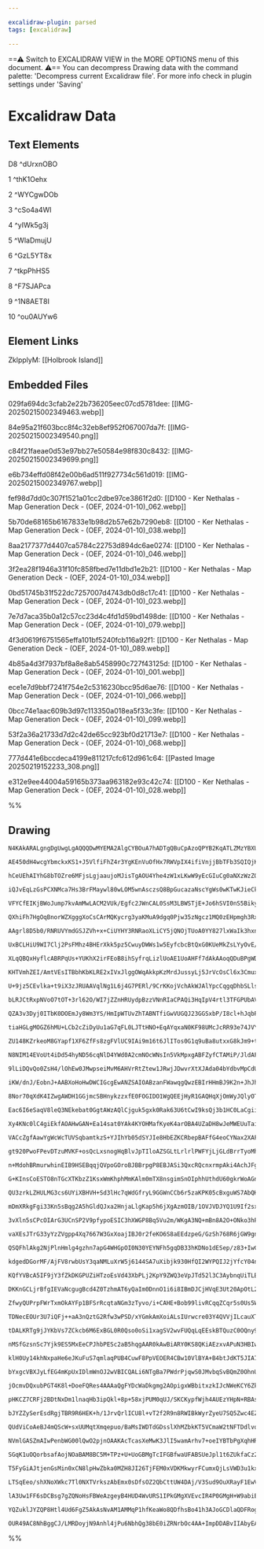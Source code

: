 ```yaml
---

excalidraw-plugin: parsed
tags: [excalidraw]

---
```

==⚠  Switch to EXCALIDRAW VIEW in the MORE OPTIONS menu of this document. ⚠== You can decompress Drawing data with the command palette: 'Decompress current Excalidraw file'. For more info check in plugin settings under 'Saving'


# Excalidraw Data

## Text Elements
D8 ^dUrxnOBO

1 ^thK1Oehx

2 ^WYCgwDOb

3 ^cSo4a4WI

4 ^yIWk5g3j

5 ^WlaDmujU

6 ^GzL5YT8x

7 ^tkpPhHS5

8 ^F7SJAPca

9 ^1N8AET8I

10 ^ou0AUYw6

## Element Links
ZklpplyM: [[Holbrook Island]]

## Embedded Files
029fa694dc3cfab2e22b736205eec07cd5781dee: [[IMG-20250215002349463.webp]]

84e95a21f603bcc8f4c32eb8ef952f067007da7f: [[IMG-20250215002349540.png]]

c84f21faeae0d53e97bb27e50584e98f830c8432: [[IMG-20250215002349699.png]]

e6b734effd08f42e00b6ad511f927734c561d019: [[IMG-20250215002349767.webp]]

fef98d7dd0c307f1521a01cc2dbe97ce3861f2d0: [[D100 - Ker Nethalas - Map Generation Deck - (OEF, 2024-01-10)_062.webp]]

5b70de68165b6167833e1b98d2b57e62b7290eb8: [[D100 - Ker Nethalas - Map Generation Deck - (OEF, 2024-01-10)_038.webp]]

8aa2177377d4407ca5784c22753d894dc6ae0274: [[D100 - Ker Nethalas - Map Generation Deck - (OEF, 2024-01-10)_046.webp]]

3f2ea28f1946a31f10fc858fbed7e11dbd1e2b21: [[D100 - Ker Nethalas - Map Generation Deck - (OEF, 2024-01-10)_034.webp]]

0bd51745b31f522dc7257007d4743db0d8c17c41: [[D100 - Ker Nethalas - Map Generation Deck - (OEF, 2024-01-10)_023.webp]]

7e7d7aca35b0a12c57cc23d4c4fd1d59bd1498de: [[D100 - Ker Nethalas - Map Generation Deck - (OEF, 2024-01-10)_079.webp]]

4f3d0619f6751565effa101bf5240fcb116a92f1: [[D100 - Ker Nethalas - Map Generation Deck - (OEF, 2024-01-10)_089.webp]]

4b85a4d3f7937bf8a8e8ab5458990c727f43125d: [[D100 - Ker Nethalas - Map Generation Deck - (OEF, 2024-01-10)_001.webp]]

ece1e7d9bbf7241f754e2c5316230bcc95d6ae76: [[D100 - Ker Nethalas - Map Generation Deck - (OEF, 2024-01-10)_066.webp]]

0bcc74e1aac609b3d97c113350a018ea5f33c3fe: [[D100 - Ker Nethalas - Map Generation Deck - (OEF, 2024-01-10)_099.webp]]

53f2a36a21733d7d2c42de65cc923bf0d21713e7: [[D100 - Ker Nethalas - Map Generation Deck - (OEF, 2024-01-10)_068.webp]]

777d441e6bccdeca4199e811217cfc612d961c64: [[Pasted Image 20250219152233_308.png]]

e312e9ee44004a59165b373aa963182e93c42c74: [[D100 - Ker Nethalas - Map Generation Deck - (OEF, 2024-01-10)_028.webp]]

%%
## Drawing
```compressed-json
N4KAkARALgngDgUwgLgAQQQDwMYEMA2AlgCYBOuA7hADTgQBuCpAzoQPYB2KqATLZMzYBXUtiRoIACyhQ4zZAHoFAc0JRJQgEYA6bGwC2CgF7N6hbEcK4OCtptbErHALRY8RMpWdx8Q1TdIEfARcZgRmBShcZQUebQAObQBmGjoghH0EDihmbgBtcDBQMBKIEm4IDhgAZQAhADMAUQApTFSSyFhECsJ9aKR+Ura0HgAGADZR7QBGeIAWAFZRuYB2

AE450dH4wcgYbmckxKS1+J5VlfiFhZ4r3YgKEnVuOfHx7RWVpIX4ifiVnjjBbTFb3SQIQjKaQvJJzZKjHiIlbTJKwkF8QqQazKYLcUb3ZhQUhsADWCAAwmx8GxSBUidZmHBcIFsu1SppcNgScpiUIOMRKdTaRJ6RxGcyslA2ZB6oR8PhqrBcRJJJyNIFpRBCcSyQB1J6SbjTAlE0kIRUwZXoQQeTW8qEccK5NDGzEQNhM7BqfYurb3Xn8x3MZ2oD

hCeUEhAIYhG8bTOZre6MFjsLgjaaujoMJisTgAOU4Yhe4zW1xLKwW9yEcGIuCg0aNXzWzZOqIRSXuhGYABF0vWY2h6gQwvcecI4ABJYghvIAXXummE/MawUy2Rn87dRA4JO4YYjW7YXIbaCJQgQ91lwSnFVGmmw2BWcwQ01wnMma00SWIaxW2AzqJLLgoyzCECz1Ki2BJPUAxusw7jiKgBQdGAmYdNMmKblmhD8lgFQAFq5Pc2DEnA3DFFmwyoHM

iQJvEqLzGsPCXNMca7Hs3BrFMaywl80wLOM5wnAsczsQ8BpGucazaNscYgWs0wKTwKJieCkLQi6rFxIpzELKcoxcTwlaYpAHB1iIBD6sQzwugxYlmVAFn4AAEhCUJSrZRyYgAvpe5CZDeaD7vgJrmSGECIPyOHKBAhS+YUFGQOUEjkAAqoRAAqGX4JqXSIWUfTKLBlFGrMcQrOMvwLEkWy/J8xlZj6qDONcSQfPVaxvMC0xjImbqPNZhpoK8cTjD

VFYCfEIKjBWoJump7kvAmMwLACM2VUk/Egfc2JWnCAL0SsM3LBWSTjE+Jo6hSVI0nS5BikyLJSgunLcgGAo3cK6CiuKT2aleCpKvlqrYOqxWlNqZpWTZqBoQIppkhaVpalS5T+sIDpOka9wepy3pGn6brvUGIbBZGJ6oL+cwYlmya5mm1GIkmOapgWHBFi61XLLMAl9Vm1a1v2jYnKcpzzAi+Jul2vbBELg7DhebpjtWU4bguS7ECuGSSmrW44bu

QXhiFh7HgOqBnorWZXgggXoCsCArMQKycrg3yaKMuA9dgq0Pjw35zNgcz1MQ0zEHpmgh3RxDgwICH5CZcOoZhna4VRED4c9bokR65EmRAVGvNopbxJ1IlbLJwJiU1lUfKWgK3DcGzMXNKHiYNklJCsRfNoZYzUwm4yqW5Gmw2M0xF3Mrz/BVIEGaJecOU50NDbDdkL+Z5AucPHmr15HTxVb/k22bZNwVEjnhZFjgcDFcWDIlZRmxA8TB6QACyCxQ

AAgrl8D5b0/RNRUVYmdGSJZVh+x+CiUYHY3RNRaoXLiCY5jQNOjTUoA0YY827lxWaIk3hxnnlmBaI9J5whmp8Csk9mwzT5qUXaiF9qbUOmWEsGZSyXTNIKW6Ip7q/UlJqDkXJlb8m4V9aAfDHoCMvHKQGlpgZqhEDHLUCMEDL2xmfK6SN8o2jRkTDGkgSYaKzLjL0sACaSyzMTLGhsDxZjCBTOMlU4bZhTJwbgjdmZuI4GzDmqAgQnFWM4qsNY6w

UxBCLHiU9WI7Clj2PsFMhz4BHErXkk5pz5CwuyDWWs1w5EyfcbcBtQxG0KUeMkZsLYyOvE/OYmgri4DmMQaC6xO6aHqPEXA8QECdM0CJH4NDHzMXqHMTaRkYwEjjmgZC6F2IYQ6FkpKqcCJQAAGqamzmRNAiVIAF3ODJdEq0kiAlmJPKu3ASzaERKiTYZwZ7LDEpgleCYu5fG+ICZEGx4hvFga3EhO8MzxGODcHqyIYGllRPZDelkJKeVia3Rem9

XLqQBQxHyflcABRPqUs+YUKhX2irFEoB8ihSyfrqLizlUoAE1UoAHFf7dAkAAoqQDuBPgWDJGB/FBLHMWJ1e48C/aJEEqtS4Z1li/HOPcJ5S02pvFmHGY5owfiIkHvNbe3AjhTE7r8VEH4gVTR2jfK0liIaqLEXdBkUjWQvWEe9S1vDrUSltW6AG2iKggzBpqSGepYWw04YjIGFRdETP0X4QxNiA1ulMfjX0ZrIDWODHuHF9ioxmz1esLx9MYQNV

KHTVmhZEI/AmtVEsITBbhKbKLRE2xIVxJlggOWqAkkpKzMrdJussyLj5JrVcOsCl6x3CmuxpRqSm24FUt1cpj63gjsCDlX5pj1BuDwYgQzVpbEdqsUZxB3bEHiP+P8KCfVTKQgnOZycpbLIkPhIQGzSK51blRCq2gUE1RLEZX4dd0GlCaiCTlIl9WAs2MxFVjz/WAq7n7BStyeL/HhcQzVvoQQJAUnGdYmwJgzShY5Te6i4W4acsixacL0VuqPrb

U+9jz5CEvlka+t9iX3zJRUAAVqlNg1L6j4G7PERl/9CrKKojVchAkWJAlYpcCqgqDhbSLlsX8q0EyAiQTK/1ZCEjOKYtTMa1xFhgmQ9RUBIC2w9yBLB41OJEIJpUVdR131JEuszt216IiPpCitQ9Zz/1ZEepVIojUga1GQeC/560qMw1WIMUYl0ONPRxthoTaLvbYslNHQIdNWqETzGzambgzF1W0xZvmItpUzglzOkZCtYSzYRNOGdEEglPidni

bLRJCtRxpNVoO7tOT+3rl62O/WI7jZZnHRUydpBzzVNnRIaCPAQi3HqIpV4rtl3TFGPUbAVwX6aGjPbDMe6Q4IB4JoZSp6CCIRmSURO8ySiLLKDe9A+F6APpztsvOL6pjfN002cYiwMPnLQK+o6Zwm4KWVXmjBkHFJTFeAdHgPEkfNyHii0q50ZhfBmp3a42xEOlERTC9uhH154YICRkeKI97MYo5iub6WxvmrxRIAlN8iVgBJQ/ZK6BRjkn0KlI

QZA3v3Dyj0ITbK0DOEmJy8Wm3YS/HmIpWTUvZhTABNTfiGwVUGQJ23GGSxbP/I8cl+hJqbPBYcxI51f07VvQ1lbn6NqXOlHdcGgLoMlE+tUQR6NNGtHu4i7adGEa0suNjeY+NIfAxRuoxDLLIOv22YLe4tAv48ulfZohTbPx6LvJbqUAWtXhYNZuFcG4tnpYJLNq2y2pQO09emY9nty4Bv5Kb4UkbtimeQAmxTKdVsZ22wwOMTQXxnz1GDtsEZi2

tiaHGLgMOGZ6hMU+LCb2cZiDyUu1aG7qFL0LJTtHNO+EqAYqxaN0KF98UMcJcRR93e74JVYxIYQJJGgAHlmhf3WaLv+4vAF7gqIWoKxtBqpNsaJSwep/hfk/0tV4wZIjhnEF1dIXFZVhpNg31JgDIuIlgeJ5dDN0cMD4dJhFJCEgMMxocIAGE8RLdPovN+FXVXN7UHd6CnVvNbdp15RwspBAtlFfUQsSc/dzUA95EQ1Is7QYso1w8EtI8ktbMk1S

ZU148KZrkeoM8GYapf1XF6ZfFs8zgFVlUC9IAi9m16t6JlITos0G1q9uBa8utxxG8kJm9+ttZBsO8h1ik49e9yl+9ps68ZQh8n4YIV94gnZiAt8oIZoVsQVgJphfY90EBfwxAkDl011Rgd9rsL0TJnB7swBHscJj8CI2h78PtUAdl85uApptBJhpMKwgV+5YRgdUBqjajvhWlvk9IBIIMhCMxLgajkREQlhJgkdZg0dSNYYQQRVkQaIaIrgQRRki

N8NIM14EVoUt4iDd54hyND56cqNlD4YWd0A2cmNOcWNsIn5VkMpxgABFZyfCTAMiP/JldAFlYTOTbYN9AESYIEP2FBH4lXZqeMRIYEZSTYTqS4W4eidTIQo4aSL4ZESYIFfiQ1QgiY0ZaSCYBMYEVYVdBMKzPaD4eMZiaaU4XTJozRLhNgxzG3aRN0IRe3XtR3JzTgwfbgwPXgz3ILSkv1XosLDk0NSQ0PaQ+LPGOQzbBQjWNLbwrUBPXgamHiDQ

9lLiDQvQo0ZsH4/lOhEw0JMwpseiMvM6AHVrRtZtew1JRwjJDwvrXtXJAda04bYdbvMpCdU8fw2bYfTpXAZSNfT4YgSeGaPAVaeYbAJEaqA9DYddBfBABEJ8TI+OFCO7K9bCZ7dOTAX/LOB/cor7I0VYMAzac6f4TYUZSeYwjiNAK4N9FEMvECaTSVHorBZYOIHiN4amYESHficYqnBYouXVTbeMT4dsJY4nLBVYrMInDYiY6nbY/ec/BnGUwkI4

iKW/dnJ/EobnJ+AABXoHoHwDWCIGcgEwANZSAIOABzanFWawqgQwzEBIrHHmBJ9K2n+JhJhk2i7nbG+QzHOG2BVSoONzQG+DamOU6Iaz+DOgJItx5Ouk83YMYJd0gAZPc2ZNpKYNdz8w5K9S92C19xcQEJ4MFJD0xmTTixjVkP/VN0TSlNjwONlIpgEluGMJ0Py0ApolVLKzTwiURHTzdFMKrROAMPWCOgrBNNsPlmSQCIgAbytOcPVltLby7UdK

8Nor70qXdK4IZwgAWDH1GGjmcSBHnykzzxfE0FOGIDO1WgQEEjHyR1GAQHqXjOmWyJQlyOTNKEKLwlvX2FKK2WzOfQK1RBmDGj4iAqOHOGh3LNQGOTiCAz9hwLBKBAbJXnmGBR+BuDOj1RLi7J3g2EAxmgTE7gmC4g2GHPwFwrHMJ3WMp1RRpzOLpwv2dNxWv1ZxXNOK5xf3QE3IACVMBSBGg6USQABpI85lCXU8qXJEmozqDYCE+ifHQE6XaqZI

Eac6I6eSaqV8leQ3NEkebat0GgtAWzAQlCjguk5gxk0Rak63U6tCwI9ksQj3b1HC0LaCgiiQoiyNEi4QyACPCiyU1LGijLOiureqJUtPPXFPHxDi/xDMLYeuIrQvXU/i0sZsbHFEJiqvdrGvTrC0lWGSucOS1vNw9vWSzwy/E2SbN0mbDS4fBENYIccBddJIbAIcc7U7M7L4QSFVKMbAQMsOFiaOfgs9PfJMw/a9IoiQYCf6SjbFIGxc5q441q97

Xy4KNc0lC4giEkfAOAHwGAN+Ea14sat0YAk4KYOHMafKyeK4arOBA4UZaDH8wJeMWEUuTai5WXKhLo3PP4vXAC/xD2/pUsb2hXSC2g6Ck6+CwRNzB1K6p3HzapORZGLC7k/3KGF61OoNB6oPPRFLYikMGQsUv66PYgaU2ihxM2MHWAyASG2MZPErKGrPI0ASI4b5Hi/mJGkGk4bAlEMYDamwrGuwnG9tbrfGlw+S4mxS3vLvdAPIPIZyKkTQYkUk

VACcZgfAawYgWcWcTUVSqbamtkzS+YJIhYb05dSYJIe8HbEZKCRbepBAFfG4eoCYNax2XAFYeoRy89RMg/B7I/Ty9AT2aWvY2WnvFRJck45W0bNWjcioYgVKUgTADgD/WoD/A26ALABCyoqXESceGiIEKqZsYs7Q+BJiOIVYLaQSeMfiJHN2iszlT4JHFTWYESjVTY6og6H5f4KhpiKu6g83MOjOmCnhdAAAYmmBfAkajpYKZNjpZLOvQvuuRkIu

gt920PwoFPevDTzuMVKF+osQcLxsnogHqBlvJpTIloAZSGLtLrlrlPWFYjLjGLdBrrTyoMhrVM5lrL0kUj10xqbQ6wksJr7QnqGx1MrU7pRo1IHJcSKTMbHV8LUv3tKHrEwB3ggD4ztEoAygwYqAycvE4CgGqEICMEQmRDAXFn1QB2BCoPqAKYADFMU5QmomKUnv4iBlAGYIBgh6hMHkwoBzACAv52nOmoAc5iICncAcImB9igaaRIQcICBsnUnc

n+MdohBRmurwhinEIB9HSEBqqjQVpoGOroBJBBrpgP8EBJASi3QxcRQcnxrmpAki4AchJFgQL0aFr3gVVCtRlrgwN6I9d0DUA9IdqAVlIEhlIapgRuZVMiEzdrMBGRCqTYLRGYzNpNopGLqPNhHrrI6E63rg8VH/U1HVFCWc7Sh7RPr87RSzEi7cbO1QnjHTHGrzH/7qCFghSY8vqFy7G/nOpmEwbYYsrnH66PHKYQIAcS5ARRKB7xK21slx68kj

G+KInsCoESTO8nTGcXTKbzZ1KsxWmKhphMmKAlm0mTX8nsgimSnOIphhUthdU60gkrWoAGn9AmmLlRcMGhnIROnunemmB+n3BfWOm6Qxms4JmpnSAZnQG5n/BFmcmJBLX9r1m2BNnWBbWqbJLtx9mjNx5vhjmNaJBdRqVyRlAKBuwP9NA0GjXHnnAEx1dzoxhuYxVbzba08xh8zzpmweYQFtDgWzlWGJjOpkgrgUEAyyTFJeGDrUAjqLUrqRH0WU

QU3zrkLZHULMG3cs6UYiXBHVH+Sd3lHc7qWdGfryL9GGWnCCb6r5zaKPK05cBxguWS7AbQHy6LFAUlgZNRXvECsvh2LG6XQrgflZgjV+7/HsbAn6TXDlWmXVWS8DDfgYltDYnWX4nXT9WknOgk30AeBTXzWKh8PXWbXSmC3Opz7AQgRsS9dansh3XPW0AEacPUnQ3/X77A3SBg3Bnhnw2njI3shJnHQY2QGcZSB5mzJ8BCOJBiPU2Nmtms2sOc2p

mDmXRkgFgi33Kn5sBqg2A5hGldQJxa2HnjaLlgKap5h6jXgAzmOIB/1OVJVDJYQ1U9If2sxB24Qpoe4xhqOkdy1h2qctgEhrgFIYFFgDIVJ9r+HDq6DUWIAl3uVMW7d124u47WSFHE6dFNH92SXD2lHsvKWpCvqC66XL3h7LSjGTHgG4mlkLHqDVnw1uWlDbHwkMMV2tchX2FAO/FiTQNUaMa2tIPB7oObSia4OHSwni8XR9T3kxoeYtXlKgbd7s

3vXln5sCPcOIArG3UCnSP2V9pfypoESIC3hXWGP8Bq5Vu2m/WKgA3NQ+mBn8A2O+ONko3hPY2xOJPE21v0BtusxcA02M3tm97lPHRVPYZ1PNOkon4EA4AkhCA6UbjzK0G3jJcWjlgVpqonwIDgRvgFrkQ2ouH+JtUy82J+p/U2xlqyC2xICFIwWXhrgai5rrgc8J3zpQ7hoPgjDgzO4fSyfBGI7ncsWUvcW0v5G7rMvPU+DvcrpcK8usu93CvhTi

vaXEsJTrG33yYzZVgpp4Xq7667W3GxXoajIBJ0r2feKO6S8aEEdzpeG/GzSh768R6jGW9gnxvSbxtp6ZTlulOPTakIIt84x6bzpqmgR76hx+z2kbhNhttNAMwF8mIVtP6Raf78i/7H21hIHPt/KRgJhlrfxbhpzmI9fIqRIXmLaWevl5iIr9dkr6Ju48DtVTbThsrJJFI30Zpy8RptgBUycl4VijhSrwfpydjXcWWdWmq6Mb8opVzad1yTmYAJxd

QSQFhlAkg2NjPlnHmlg4gzhn7apG4WHGpOI0N30YEYNFh5gqDB33hKDNo1dESep/z83+IwCQOmthIxhoSovEWYvw7F2y7JLvSWjqsFUucjW6sYwwpHsCu8MWXrl1eoaNFeVFZXjSzIqF0yuzvCrkyyq4NVJ+bLR9j/A148sy6cpHxnDTN5G8/2LoAzL+10LQ1hihZetNhEG6O8RuirMbvaU96I1wmiHRrJ+hFZe9tWPvBJiDyu4VA5gG3H7hAEkE

kdgedDGorMF/AjFV8rwbUsY3qaNMLuXrW5j6144SA7uXibjk930HfQI2WYPQIJ2jYfcY04nBNlJ026yC5O6bBTohHNJCC82mxAthp3n7q0tOFQXUOvW7D6AhAHGLfpg2ARIErk3KD5EcCgwLVNg48J8OsGGLLB2iaBDTOoL9o54Zg8wWyqMl16oh1Bs7edvZkAGJdV27IUATI3AGbtfMijBXhSzgFp0hCpLUQvl2QEQAqWYeVXuKUopSUXeOAifj

KQfYVBcA5IF9jY3fZkDKGPUZiHTzoEsVd43XbPLj2KpY9ZWQ3eVpJTd52l3C3AybnqUiTLBz6lcMmuhx8KYddmLHNJpy39BZNNudwnbta3kGoBPgRcYktKxRAYlrgZ3LQZd10GsdTBXTDjvdyDaPdnuIocwaUEsFRBrBonWwV9wcHSCnh/3QHq4LEFDpPBU5SHr4JgYSBlAzkFoOSCMAkhqUKPI2iVBdC5UrkWuLmhhg2gLUTgXcZEoMSRz4EDIt

DKKnGCLjrBfgIEVaNcgugBcd4Z0TzhmAT6yQaIm0DnnO1i6i8IBmDJCjHVqE3Ut20ApOtL2ep8lEBMAzod0JFLoDSuUeRrq+xIEtdtegkSYEK2/4rCCYCOIDJ3BqxHCe46Q5zpsLYEKtIA0lV3rBy4E3shBi3UBr72uFQCakFQBAGIHEaOxPw7SDXMuioSnZvYBZOKpfVLDEBoyFUFPjkVFq/1xa7LcYRmQsFZkKiVEdkVcgwxUIgQIkK4GWTs4F

ZfwyQUPrpFWrTxmOkAYFp1BFSrRcqtaNGm3zTyvo/i+CAHE+Bob99livRCqqZCqr5s0Us5W9jYJozgMlaUPR+BUDpRGAAAMgsGpQZR4gNzQ1v/nubb9TOaeMaDUR7b5Vy4SIBav8wSDP9y8swViIqXJ5CEzhSGLwQgVN7nQcc/wL9HrhKHyjxECXDFpUMQrVDLqqo/FlwUl4SBj2yLXkjDDaFmhyWUWJXto1IomIL2Jo8roYyGHVcLhT2OrrgEaC

TDNecEOUr3U7iQFj++aA3nQztG2Rfw3wPSD/xYGmkAmXoiALsIUrwcre03Y4QVVjILcauXTUQSt0BFpNn29ws1ptxknPDCmrw+YDUQYg1QmseeVvopPO4AjDWegm7gYNBFGCIRwI0ZvxwsFvdpmCIkxHYIWbIjpJmoAHvJ0zY7MDWezEfriLqoL9i230EkHAE3KSBnI1QVEck2PHfQTOVI3gAORqKLAnwiQpiCJD171ipcBZVSd8HBK/gUqtnYFq

tDALKRTg9jJYKbVs7ZCkcb6M6ExBGL0R0Qso0oSi1xagSV2wvFUQqLqEEskBTQuzC0OQny9xC+oormgOwkYDcJWA/CRN2ZaET8B7lVMrgDqbkTzR0wimN8CVT44XELjfxBDWN5AdYYyIMHEjhawQdPROwv0fsIDE8CpuO0yJN8H/E4ZzhU0y4Xq1DFGsJAKwKQWk1elyDFOpYBIOsD7ivARIY8JKXRzdb/CdBekoEQZPQCGDf2xgyEWYPMkwjLJI

nMSfGzsnSc7Yjk9ES5MxEeCPJhbPESc2aB5hqgAAR0kAwBiARY0KS8QKiAEzxvAPuN3HBIwIKoikJik1FGTvBAI36NsJCXUEed4cR0I0myKRzfJ6egFPSO1BVSWcS46wU7r/ytDjxN0XEAyJ3C7pHRWIwEhgkL2S4tTxEYvSAdu01Fcl+CPudOohPNAdT0JKAzCd9XdA4T5CxA5rotIroKQDpxWagW8KWBMTYY1Y5YD8GOTOiq0WGLYBEjmoeiuJ

klH0Uy14khNxpaHe6eJKuFuS7qmlaqPUB4CuwF8PpVEOER4CBw10VlBYA+B4btJdKT5JIA7GzHf0E4blWrgWLqZUzIAmyJ9JFPeFAp2wRwdYEpApKtx/0lySqSCE+BAonWVdDsbDn6Ilh/gIEY5DpEqgDjKYgkD4K8G2C0TsSv6GceTjKqD8Ccm84jHONqokoZQwwsurRnoyz82q5xfwRIDqYrBqg3+TcngHCFo8kQhPYqkjlhDUc8eHbJLOPCYi

bYxgcVBXJyLfEG4mKpUxIDlmWnOJ2wVBICQALi6NTgBa7PWdrPjqwS0JMvbqSvBQmZ0OhnUg0SryNFq9+h0c8abgLvZA1RhktBlE7LEkfsQcyIO5A1iFa/DFhmeHrqvKODVRaBHEsSi2id6IUTpJNM6YcORotgNgk8ZSKJKIkhiU56DaQQ1ysQPDFF/0Xbq8I2AJBrpbM4KspBcTAydJYM5JvpLDaGSemYIrjiZMhnQBoRzcpGUuN0a2TJO6M5+J

jOcmvDQxubPGT4K8l+DoeFQRes4AAAaQgFYDcWaDkgmg2AOpigxWBbitxzkIJcNWeKCY6ZkUoYnECRCAtviekZgXAUApHAZgvdA0qWGSF0Tx5vRDMApkIT+ytIM88WSCy7jTVvkAIHqKbRBC1StZcFHWSAOkZQTWpao+oXBOzrWyupSEnBb1PgmwCuhA0s9vbOGmOyr2o9Ocg4vrmPs6UTcmZQDQWla9YwomAGZrPYUMwxZRy8VksHojNgpotnB3

pHKCZ7CRFj2BDtNxDm1lnaqHb3ipQkl+8p+58xjPUM0qUJ/SKCKypfWjh4AUEzYHpN+RBAs1sAcYNdJ1HiIA5q5syWuWLWLFlFSxSLfJTtJmC/hh52wMVDMVr7At1eecP2sCASAIhEQikYkoiHLylVcKlFPeUiiMwlgfIa4nnBAHGBdVyQzkOAI0EkD60Ulx5d4iMCRycpoEMBLdCJHUFNQLCRS3XvxGuBLAMh74/oRSv6HwKBeG7QZbrLAEDKYJ

bJYZZySerEsdRgjTBR9R6HEK+h/1JrvQrlICU8l+vT2f2R9n8RWIBkWyrZyeU7SQ5Zwc4EZAG6cSoO3EshQcJ4nCKjGCckQcnOw5hjNKCAMZEkSjABllguAbxgZTVlvgBWZUJIszWpiPgnB9iYWs5XQh1ziJBY5yOsk5VPxpgeYeIF/EaD7ijOIqk8REICqVlN0ZwMDq0ggo/yVVFYo4O8hzzfIB2/qRnq8AEoJSWINtT8VOX2TdzP0lUAEDKIVl

QUdViCoAeBJ4mQScW+sxUUMqtXmqepuo/BaMsIWDTdGDsslXhMZbkKT5VCmaW2tNFTDdlvoG4NeQBBCtfgPsthBlVRKHTblMHJVv6MeUCT/V5cECCXH0wyLE5cihNc9PQBZ9ZJLi1DYpL26ds30UimJCqmWnjirYmgj1toKY5Xc4ZII8xcZJDamTbFEAWEUJyskoynF33NJhhrRHuLFOnilTvm08ntUfJEAYgEErYAky6m9AGAIQFqAkytxxAZyI

NVmlGASZmAIwPenbWG00lQwO2pjnOAAKAcTcasXeMwK3JlI5wamArhv7+oeIYBTbPgXqhHRCEDS6hjJCOh+wLM9cNWZ0oQWGqelKCg1YerakYLMKWo09SvDwpksrZQpW2SVxIX2qzRzsj9ZTFnm/BJ4tndaaMhdXMUOF2edhJVD/JJS/VCxcuP8ClavAI5YaqOYMPGmxyPeoirph8qW5fL3BCjTSjtiDjKQhwIQGMmHErm/hNA52e2EsB+DPhTgH

SGqK1uOQorbsafAojNOaBAM8BC5M+TPz+U+UoGBMgTcIFGBfwaUFABSUeJpl1t6ZUkfaCz2S1GkQFJ/X0LcFUlDaSwqIZSIlVAUrxmwQVb4mF0AijIXE2Q1iMkERWVQF0GuP2J5q3UNSd1zUvzWgvS4S8T1OXVoZMpGWRbT2WEm9QsrvWjSH1kaihasqrWPstx80+LZRPorX8jIJw39ZtO8TisgQ9jCEpXlYEgbRu7vLgTKQK1Pgitos4VPBrjWP

T5FyGiAJtjenGsMin0xCN8lpHwZbka0MZH8JI26TjFEM0xVDKMkwyrFCumxQjLsVWD3u1kxxUiJcX861mnG1yQmq8W8b8Zvi/EegGUD/hGgm5NgMwE35qaFFnakYEVInj5SaxVCXuTipzxdxO45YP2KCm+TZT/UT4GoiTuBLHIao6khpQCGSANxvhywSeD2OB0WyrcSC3dcqIh3dL0FxqmHRbIPbnrGhl62ZcjvPao7SFlWzHU+tAbUKAGySt9RR

LTSqEeo/shXNoXWkc7Tl0NXTVrkszAbEmx0sDfsOZ2QbCttUW4DAj/V3Sud9OuXRayF1EwVF8+tRS8MU5LVVobwCqF0SBQb6amxGxjv4nI3AjoZHs2GbRvV30b7F2un6ixvsmC63FLg7GdsK1bYiqcfG8AFhGoI61FQYSVuac21iwNmQu4QYAwEIAIAKAtQfdWnsnwwGP6IB7ACICegTh6w+gRUGUO3UVC2Q9GxA5KGQMZBIDfSg9ZDvkbYHSASB

lA3Uw1FF6sDCBsg7gZQNoHsFBWeAzgeyB4HUD4WvURS1IPkGMgXVEvcIR4P0GMgH+W9abiENsGKD++0jYfsKASGoA7BupuosU4DqYRrBhQygfNYUaT9zc9Q+wZ/1ccv4ZBtgBQHBCL44m8h9g40H5BGHiQphkIE/GZB2GaDehlA7YZMMZQwpWy/kFgfgjEh5QQSqoqAQRCw0cGW0BYRDGzjyhyRmkFENZoqhF8KoffUoEYDYAGBW51dAgOeDxAKZ

YQZuklJYZQP8Htl4Ud6FgZ5AkAsNvAM1AMMqP1hfKeaWo8QDfhsBo41h3AJoGCDlaQDFRogzn1KC1AqQT8UgMoA5AAAKH0tQCimghpjUxqYAsAACUmoTZsoHDDMgKgIx8Y3FSmPbHeANUOY2ASWNq15DjBskKIf6acACd4/enJs1wjid2c/RyAFkA6NdGcZMIogL5VDFmRMgbxn6us1zYg9jjdgNjJGJyDVAzIcAFo20bMidHZ91BbAP00YAZQ0j

OUR49AC8NhBggCJ/LMRDoyjN9Anhl4jPu6NbhQg38bE0iZRNrbOc4AA+ImpDDABvIIAbyEAA
```
%%